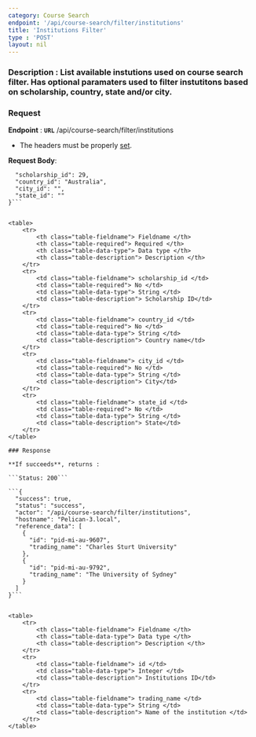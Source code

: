 ```yaml
---
category: Course Search
endpoint: '/api/course-search/filter/institutions'
title: 'Institutions Filter'
type : 'POST'
layout: nil
---
```

### **Description** : List available instutions used on course search filter. Has optional paramaters used to filter instutitons based on scholarship, country, state and/or city.

### Request

**Endpoint** : **`URL`** /api/course-search/filter/institutions
* The headers must be properly [set](#/Info-setting-headers).

**Request Body**: 

```{
  "scholarship_id": 29,
  "country_id": "Australia",
  "city_id": "",
  "state_id": ""
}```


<table>
	<tr>
		<th class="table-fieldname"> Fieldname </th>
		<th class="table-required"> Required </th>    
		<th class="table-data-type"> Data type </th>
		<th class="table-description"> Description </th>
	</tr>
	<tr>
		<td class="table-fieldname"> scholarship_id </td>
        <td class="table-required"> No </td>
		<td class="table-data-type"> String </td>
		<td class="table-description"> Scholarship ID</td>
	</tr>
	<tr>
		<td class="table-fieldname"> country_id </td>
        <td class="table-required"> No </td>
		<td class="table-data-type"> String </td>
		<td class="table-description"> Country name</td>
	</tr>
	<tr>
		<td class="table-fieldname"> city_id </td>
        <td class="table-required"> No </td>
		<td class="table-data-type"> String </td>
		<td class="table-description"> City</td>
	</tr> 
	<tr>
		<td class="table-fieldname"> state_id </td>
        <td class="table-required"> No </td>
		<td class="table-data-type"> String </td>
		<td class="table-description"> State</td>
	</tr>   
</table>

### Response

**If succeeds**, returns : 

```Status: 200```

```{
  "success": true,
  "status": "success",
  "actor": "/api/course-search/filter/institutions",
  "hostname": "Pelican-3.local",
  "reference_data": [
    {
      "id": "pid-mi-au-9607",
      "trading_name": "Charles Sturt University"
    },
    {
      "id": "pid-mi-au-9792",
      "trading_name": "The University of Sydney"
    }
  ]
}```


<table>
	<tr>
		<th class="table-fieldname"> Fieldname </th>
		<th class="table-data-type"> Data type </th>
		<th class="table-description"> Description </th>
	</tr>
	<tr>
		<td class="table-fieldname"> id </td>
		<td class="table-data-type"> Integer </td>
		<td class="table-description"> Institutions ID</td>
	</tr>  
	<tr>
		<td class="table-fieldname"> trading_name </td>
		<td class="table-data-type"> String </td>
		<td class="table-description"> Name of the institution </td>
	</tr>   
</table>

